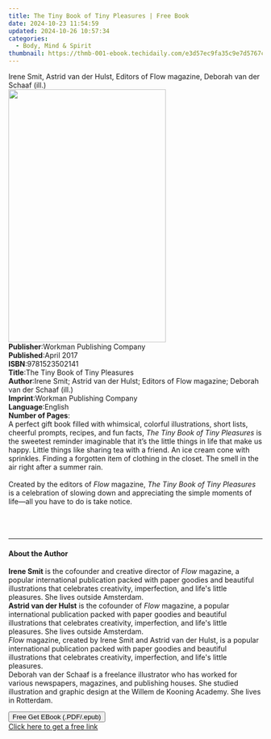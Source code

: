 ```yaml
---
title: The Tiny Book of Tiny Pleasures | Free Book
date: 2024-10-23 11:54:59
updated: 2024-10-26 10:57:34
categories:
  - Body, Mind & Spirit
thumbnail: https://thmb-001-ebook.techidaily.com/e3d57ec9fa35c9e7d5767ceebaa2a77908c9ff4719095732aeeb86b0853f7333.jpg
---
```

<main id="book-container">
  <div class="flex flex-col">
    <div class="book-brief flex-1 py-6 px-4 sm:p-6 md:py-10 md:px-8">
      <!-- brief-->
      <div class="book-brief-main">
        Irene Smit, Astrid van der Hulst, Editors of Flow magazine, Deborah van
        der Schaaf (ill.)
      </div>
    </div>
    <div
      class="book-meta-info flex-1 grid gap-4 col-start-1 col-end-3 row-start-1 sm:mb-6 sm:grid-cols-4 lg:gap-6 lg:col-start-2 lg:row-end-6 lg:row-span-6 lg:mb-0"
    >
      <div
        class="book-meta-info-left place-content-center mt-4 p-4 text-sm leading-6 col-start-2 col-span-2 dark:text-slate-400"
      >
        <img
          class="w-full h-500 object-cover rounded-lg sm:h-255 sm:col-span-2 lg:col-span-full"
          src="https://img-001-ebook.techidaily.com/71c79780aa8eaa548e157379096199f1c71eb8ba336539e3fabb512b6d051d80.jpg"
          alt=""
          width="312"
          height="500"
        />
      </div>
      <div
        class="book-meta-info-right mt-2 col-start-1 row-start-2 col-span-3 self-center"
      >
        <!-- meta data  -->
        <div class="flex flex-col px-4 md:px-8">
          <div class="flex-1">
            <strong>Publisher</strong>:<span class="px-2"
              >Workman Publishing Company</span
            >
          </div>
          <div class="flex-1">
            <strong>Published</strong>:<span class="px-2">April 2017</span>
          </div>
          <div class="flex-1">
            <strong>ISBN</strong>:<span class="px-2">9781523502141</span>
          </div>
          <div class="flex-1">
            <strong>Title</strong>:<span class="px-2"
              >The Tiny Book of Tiny Pleasures</span
            >
          </div>
          <div class="flex-1">
            <strong>Author</strong>:<span class="px-2"
              >Irene Smit; Astrid van der Hulst; Editors of Flow magazine;
              Deborah van der Schaaf (ill.)</span
            >
          </div>
          <div class="flex-1">
            <strong>Imprint</strong>:<span class="px-2"
              >Workman Publishing Company</span
            >
          </div>
          <div class="flex-1">
            <strong>Language</strong>:<span class="px-2">English</span>
          </div>
          <div class="flex-1">
            <strong>Number of Pages</strong>:<span class="px-2"></span>
          </div>
        </div>
      </div>
    </div>
    <div class="book-description flex-1 py-6 px-4 sm:p-6 md:py-10 md:px-8">
      <div class="book-description-main">
        <div accordion-content="" id="description">
          A perfect gift book filled with whimsical, colorful illustrations,
          short lists, cheerful prompts, recipes, and fun facts,
          <i>The Tiny Book of Tiny Pleasures</i> is the sweetest reminder
          imaginable that it’s the little things in life that make us happy.
          Little things like sharing tea with a friend. An ice cream cone with
          sprinkles. Finding a forgotten item of clothing in the closet. The
          smell in the air right after a summer rain.<br /><br />
          Created by the editors of <i>Flow</i> magazine,
          <i>The Tiny Book of Tiny Pleasures</i> is a celebration of slowing
          down and appreciating the simple moments of life—all you have to do is
          take notice.<br /><br /><br />
          &nbsp;
        </div>
      </div>
    </div>
    <div class="book-excerpts flex-1 py-6 px-4 sm:p-6 md:py-10 md:px-8">
      <!-- excerpts-->
      <div class="book-excerpts-main">
        <hr />
        <h4 class="placeholder placeholder-heading">
          <span>About the Author</span>
        </h4>
        <p>
          <b>Irene Smit</b> is&nbsp;the cofounder and creative director of<i>
            Flow</i
          >
          magazine, a popular international publication packed with paper
          goodies and beautiful illustrations that celebrates creativity,
          imperfection, and life's little pleasures. She&nbsp;lives outside
          Amsterdam.<br /><b>Astrid van der Hulst</b> is the cofounder of
          <i>Flow</i> magazine, a popular international publication packed with
          paper goodies and beautiful illustrations that celebrates creativity,
          imperfection, and life's little pleasures. She lives outside
          Amsterdam.<br /><i>Flow</i> magazine, created by Irene Smit and Astrid
          van der Hulst, is a popular international publication packed with
          paper goodies and beautiful illustrations that celebrates creativity,
          imperfection, and life's little pleasures.<br />Deborah van der Schaaf
          is a freelance illustrator who has worked for various newspapers,
          magazines, and publishing houses. She studied illustration and graphic
          design at the Willem de Kooning Academy. She lives in Rotterdam.
        </p>
      </div>
    </div>
    <div
      class="book-about-author flex-1 py-6 px-4 sm:p-6 md:py-10 md:px-8"
    ></div>
    <div class="book-free-get flex-1 py-6 px-4 sm:p-6 md:py-10 md:px-8">
      <button
        id="btn-free-get"
        class="bg-blue-500 hover:bg-blue-700 text-white font-bold py-2 px-4 rounded"
      >
        Free Get EBook (.PDF/.epub)
      </button>
      <div id="countdown-display" class="px-2 text-lg mt-2"></div>
      <a
        id="free-link"
        class="hidden bg-blue-500 hover:bg-blue-700 text-white font-bold py-2 px-4 rounded"
        href="https://www.ebooks.com/en-us/book/210615132/the-tiny-book-of-tiny-pleasures/irene-smit/"
        target="_blank"
        >Click here to get a free link</a
      >
    </div>
    <script>
      let countdownTime = 0;
      let countdownInterval = null;
      document
        .getElementById('btn-free-get')
        .addEventListener('click', startCountdown);
      function startCountdown() {
        countdownTime = new Date().getTime() + 60000 * 3;
        countdownInterval = setInterval(updateCountdown, 1000);
        document.getElementById('btn-free-get').disabled = true;
        document
          .getElementById('btn-free-get')
          .classList.add('bg-gray-500', 'cursor-not-allowed');
      }
      function updateCountdown() {
        let currentTime = new Date().getTime();
        let timeLeft = countdownTime - currentTime;
        let secondsLeft = Math.floor(timeLeft / 1000);
        document.getElementById('countdown-display').innerHTML =
          `Remaining time: ${secondsLeft} seconds.`;
        if (secondsLeft <= 0) {
          clearInterval(countdownInterval);
          document.getElementById('btn-free-get').classList.add('hidden');
          document.getElementById('free-link').classList.remove('hidden');
          document.getElementById('countdown-display').innerHTML = '';
        }
      }
    </script>
  </div>
</main>
